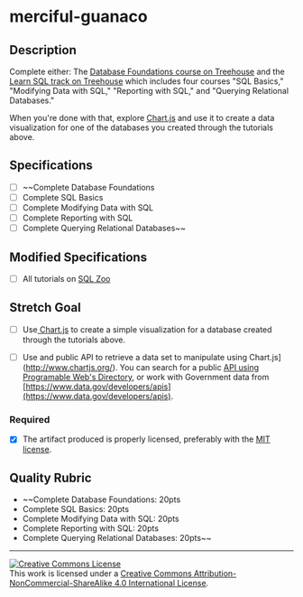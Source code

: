# merciful-guanaco
## Description

Complete either:
The [Database Foundations course on Treehouse](https://teamtreehouse.com/library/database-foundations) and the [Learn SQL track on Treehouse](https://teamtreehouse.com/tracks/learn-sql) which includes four courses "SQL Basics," "Modifying Data with SQL,"  "Reporting with SQL," and "Querying Relational Databases."  

When you're done with that, explore [Chart.js](http://www.chartjs.org/) and use it to create a data visualization for one of the databases you created through the tutorials above.

## Specifications

- [ ] ~~Complete Database Foundations
- [ ] Complete SQL Basics
- [ ] Complete Modifying Data with SQL
- [ ] Complete Reporting with SQL
- [ ] Complete Querying Relational Databases~~

## Modified Specifications 
- [ ] All tutorials on [SQL Zoo](http://sqlzoo.net/)


## Stretch Goal

- [ ] Use[ Chart.js](http://www.chartjs.org/) to create a simple visualization for a database created through the tutorials above.
- [ ] Use and public API to retrieve a data set to manipulate using Chart.js](http://www.chartjs.org/). You can search for a public [API using Programable Web's Directory](http://www.programmableweb.com/apis/directory), or work with Government data from [https://www.data.gov/developers/apis](https://www.data.gov/developers/apis).


### Required

- [x] The artifact produced is properly licensed, preferably with the [MIT license][mit-license].

## Quality Rubric

- ~~Complete Database Foundations: 20pts
- Complete SQL Basics: 20pts
- Complete Modifying Data with SQL: 20pts
- Complete Reporting with SQL: 20pts
- Complete Querying Relational Databases: 20pts~~

---

<!-- LICENSE -->

<a rel="license" href="http://creativecommons.org/licenses/by-nc-sa/4.0/"><img alt="Creative Commons License" style="border-width:0" src="https://i.creativecommons.org/l/by-nc-sa/4.0/80x15.png" /></a>
<br />This work is licensed under a <a rel="license" href="http://creativecommons.org/licenses/by-nc-sa/4.0/">Creative Commons Attribution-NonCommercial-ShareAlike 4.0 International License</a>.

[mit-license]: https://opensource.org/licenses/MIT

